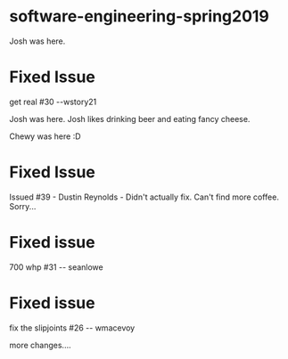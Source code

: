 # software-engineering-spring2019

Josh was here.
# Fixed Issue

get real #30 --wstory21

Josh was here.  Josh likes drinking beer and eating fancy cheese.  


Chewy was here :D 



# Fixed Issue

Issued #39 - Dustin Reynolds - 
Didn't actually fix.  Can't find more coffee. Sorry...




# Fixed issue

700 whp #31 -- seanlowe

# Fixed issue

fix the slipjoints #26 -- wmacevoy

more changes....

